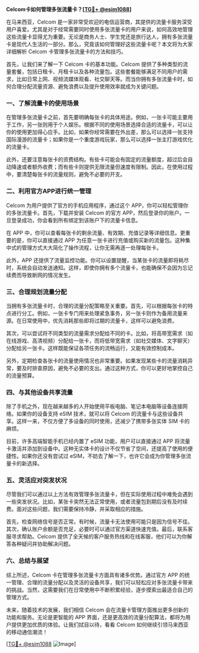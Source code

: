 **Celcom卡如何管理多张流量卡？[[TG💪+ @esim1088](https://t.me/s/esim1088)]**

在马来西亚，Celcom 是一家非常受欢迎的电信运营商，其提供的流量卡服务深受用户喜爱。尤其是对于经常需要同时使用多张流量卡的用户来说，如何高效地管理这些流量卡显得尤为重要。无论是商务人士、学生党还是旅行达人，拥有多张流量卡是现代人生活的一部分。那么，究竟该如何管理好这些流量卡呢？本文将为大家详细解析 Celcom 卡管理多张流量卡的方法和技巧。

首先，让我们来了解一下 Celcom 卡的基本功能。Celcom 提供了多种类型的流量套餐，包括日租卡、月租卡以及各种流量包。这些套餐能够满足不同用户的需求，比如日常上网、视频流媒体观看、社交聊天等。而当你拥有多张流量卡时，如何合理分配流量资源、避免浪费以及提升使用效率就成为关键问题。

### **一、了解流量卡的使用场景**

在管理多张流量卡之前，首先要明确每张卡的具体用途。例如，一张卡可能主要用于工作，另一张则用于个人娱乐。根据不同的使用场景选择合适的流量卡，可以让你的使用更加得心应手。比如，如果你经常需要在外出差，那么可以选择一张支持国际漫游的流量卡；如果你是一个重度游戏玩家，那么可以选择一张主打游戏优化的流量卡。

此外，还要注意每张卡的资费结构。有些卡可能会有固定的流量额度，超过后会自动降速或者额外收费；而有些卡则提供无限流量但速度有限制。因此，在使用过程中，要清楚每张卡的流量规则，避免不必要的开支。

### **二、利用官方APP进行统一管理**

Celcom 为用户提供了官方的手机应用程序，通过这个 APP，你可以轻松管理你的多张流量卡。首先，下载并安装 Celcom 的官方 APP，然后登录你的账户。一旦登录成功，你会看到所有绑定到该账户下的流量卡信息。

在 APP 中，你可以查看每张卡的剩余流量、有效期、充值记录等详细信息。更重要的是，你可以直接通过 APP 为任意一张卡进行充值或购买新的流量包。这种集中式的管理方式大大简化了操作流程，让你无需再逐一处理每张卡。

此外，APP 还提供了流量监控功能。你可以设置提醒，当某张卡的流量即将耗尽时，系统会自动发送通知。这样，即使你拥有多个流量卡，也能确保不会因为忘记续费而导致断网的情况发生。

### **三、合理规划流量分配**

当拥有多张流量卡时，合理的流量分配策略至关重要。首先，可以根据每张卡的特点进行分工。例如，一张卡专门用来处理紧急事务，另一张卡则作为备用流量来源。在日常使用中，优先消耗那些即将过期的流量卡，这样可以避免浪费。

其次，可以尝试将不同类型的流量需求分配给不同的卡。比如，将高带宽需求（如在线游戏、高清视频）分配给一张卡，而将低带宽需求（如社交媒体、文字聊天）分配给另一张卡。这样既能保证各项任务的流畅运行，又能有效控制成本。

另外，定期检查各张卡的流量使用情况也非常重要。如果发现某些卡的流量消耗异常，要及时排查原因，避免不必要的支出。通过这种方式，你可以更好地掌控自己的流量预算。

### **四、与其他设备共享流量**

除了手机之外，现在越来越多的人开始使用平板电脑、笔记本电脑等设备连接网络。如果你的设备支持 eSIM 技术，就可以将 Celcom 的流量卡与这些设备共享。这样一来，不仅方便了多设备的同时使用，还减少了携带多张实体 SIM 卡的麻烦。

目前，许多高端智能手机已经内置了 eSIM 功能，用户可以直接通过 APP 将流量卡激活并添加到设备中。这种无实体卡的设计不仅节省了空间，还提高了使用的便捷性。如果你还没有尝试过 eSIM，不妨去了解一下，也许它会成为你管理多张流量卡的新选择。

### **五、灵活应对突发状况**

尽管我们可以通过以上方法有效管理多张流量卡，但在实际使用过程中难免会遇到一些突发状况。比如，某张卡突然无法正常使用，或者流量包到期后没有及时续费。面对这些问题，我们需要保持冷静，并采取相应的措施。

首先，检查网络信号是否正常。有时候，流量卡无法使用可能只是因为信号不佳。其次，确认账户余额是否充足，必要时可以通过官方渠道快速充值。最后，联系客服寻求帮助。Celcom 提供了全天候的客户服务热线和在线客服，他们可以为你解答各种疑问并协助解决问题。

### **六、总结与展望**

综上所述，Celcom 卡在管理多张流量卡方面具有诸多优势。通过官方 APP 的统一管理、合理的流量分配以及灵活的设备共享，我们可以轻松应对多张流量卡带来的挑战。当然，这需要我们在日常使用中不断积累经验，逐步摸索出最适合自己的管理方式。

未来，随着技术的发展，我们相信 Celcom 会在流量卡管理方面推出更多创新的功能和服务。无论是更智能的 APP 界面，还是更高效的流量分配算法，都将为用户提供更加优质的体验。让我们拭目以待，看看 Celcom 如何继续引领马来西亚的移动通信潮流！

[[TG💪+ @esim1088](https://t.me/s/esim1088) ![Image](https://i.postimg.cc/4NQfJmqS/Snipaste-2025-05-13-00-14-12.png)]